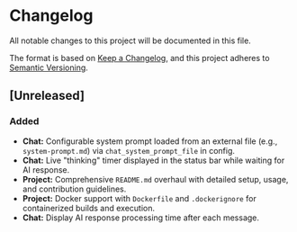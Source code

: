 # Changelog

All notable changes to this project will be documented in this file.

The format is based on [Keep a Changelog](https://keepachangelog.com/en/1.0.0/),
and this project adheres to [Semantic Versioning](https://semver.org/spec/v2.0.0.html).

## [Unreleased]

### Added
- **Chat:** Configurable system prompt loaded from an external file (e.g., `system-prompt.md`) via `chat_system_prompt_file` in config.
- **Chat:** Live "thinking" timer displayed in the status bar while waiting for AI response.
- **Project:** Comprehensive `README.md` overhaul with detailed setup, usage, and contribution guidelines.
- **Project:** Docker support with `Dockerfile` and `.dockerignore` for containerized builds and execution.
- **Chat:** Display AI response processing time after each message. 